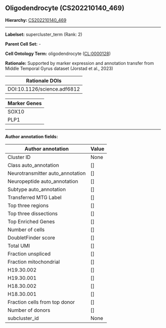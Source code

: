 ## Oligodendrocyte (CS202210140_469)
<b>Hierarchy: </b>
[CS202210140_469](https://purl.brain-bican.org/taxonomy/CS202210140#CS202210140_469)

---


**Labelset:** supercluster_term (Rank: 2)

**Parent Cell Set:** -



**Cell Ontology Term:**  oligodendrocyte ([CL:0000128](https://www.ebi.ac.uk/ols/ontologies/cl/terms?obo_id=CL:0000128)) 

**Rationale:** Supported by marker expression and annotation transfer from Middle Temporal Gyrus dataset (Jorstad et al., 2023)

| Rationale DOIs |
|----------------|
|DOI:10.1126/science.adf6812|

[MARKER GENES.]: #


| Marker Genes |
|--------------|
|SOX10|
|PLP1|

---

[TRANSFERRED ANNOTATIONS.]: #


[AUTHOR ANNOTATION FIELDS.]: #


**Author annotation fields:**

| Author annotation | Value |
|-------------------|-------|
|Cluster ID|None|
|Class auto_annotation|[]|
|Neurotransmitter auto_annotation|[]|
|Neuropeptide auto_annotation|[]|
|Subtype auto_annotation|[]|
|Transferred MTG Label|[]|
|Top three regions|[]|
|Top three dissections|[]|
|Top Enriched Genes|[]|
|Number of cells|[]|
|DoubletFinder score|[]|
|Total UMI|[]|
|Fraction unspliced|[]|
|Fraction mitochondrial|[]|
|H19.30.002|[]|
|H19.30.001|[]|
|H18.30.002|[]|
|H18.30.001|[]|
|Fraction cells from top donor|[]|
|Number of donors|[]|
|subcluster_id|None|
